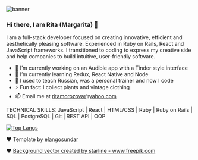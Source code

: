 

![banner](https://res.cloudinary.com/diexi8g0j/image/upload/v1609988893/logo_sssksz.jpg)

### Hi there, I am Rita (Margarita) 👋

I am a full-stack developer focused on creating innovative, efficient and aesthetically pleasing software. Experienced in Ruby on Rails, React and JavaScript frameworks. I transitioned to coding to express my creative side and help companies to build intuitive, user-friendly software.


- 🔭 I’m currently working on an Audible app with a Tinder style interface 
- 🌱 I’m currently learning Redux, React Native and Node
- 👯 I used to teach Russian, was a personal trainer and now I code
- ⚡ Fun fact: I collect plants and vintage clothing
- 📫 Email me at ritamorozova@yahoo.com

TECHNICAL SKILLS: JavaScript | React | HTML/CSS | Ruby | Ruby on Rails | SQL | PostgreSQL | Git | REST API | OOP 


[![Top Langs](https://github-readme-stats.vercel.app/api/top-langs/?username=rita-morozova&layout=compact&theme=buefy)](https://github.com/anuraghazra/github-readme-stats)


❤️  Template by [elangosundar](https://github.com/elangosundar/awesome-README-templates) 

❤️  <a href='https://www.freepik.com/vectors/background'>Background vector created by starline - www.freepik.com</a>
